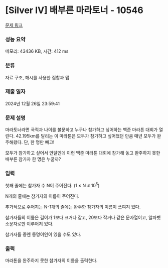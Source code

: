 # [Silver IV] 배부른 마라토너 - 10546 

[문제 링크](https://www.acmicpc.net/problem/10546) 

### 성능 요약

메모리: 43436 KB, 시간: 412 ms

### 분류

자료 구조, 해시를 사용한 집합과 맵

### 제출 일자

2024년 12월 26일 23:59:41

### 문제 설명

<p>마라토너라면 국적과 나이를 불문하고 누구나 참가하고 싶어하는 백준 마라톤 대회가 열린다. 42.195km를 달리는 이 마라톤은 모두가 참가하고 싶어했던 만큼 매년 모두가 완주해왔다. 단, 한 명만 빼고! </p>

<p>모두가 참가하고 싶어서 안달인데 이런 백준 마라톤 대회에 참가해 놓고 완주하지 못한 배부른 참가자 한 명은 누굴까?</p>

### 입력 

 <p>첫째 줄에는 참가자 수 N이 주어진다. (1 ≤ N ≤ 10<sup>5</sup>)</p>

<p>N개의 줄에는 참가자의 이름이 주어진다.</p>

<p>추가적으로 주어지는 N-1개의 줄에는 완주한 참가자의 이름이 쓰여져 있다. </p>

<p>참가자들의 이름은 길이가 1보다 크거나 같고, 20보다 작거나 같은 문자열이고, 알파벳 소문자로만 이루어져 있다.</p>

<p>참가자들 중엔 동명이인이 있을 수도 있다. </p>

### 출력 

 <p>마라톤을 완주하지 못한 참가자의 이름을 출력한다.</p>

